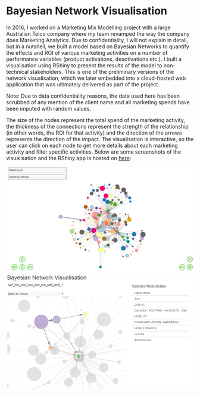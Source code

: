 # Bayesian Network Visualisation

In 2016, I worked on a Marketing Mix Modelling project with a large Australian Telco company where my team revamped the way the company does Marketing Analytics. Due to confidentiality, I will not explain in detail, but in a nutshell, we built a model based on Bayesian Networks to quantify the effects and ROI of various marketing activities on a number of performance variables (product activations, deactivations etc.). I built a visualisation using RShiny to present the results of the model to non-technical stakeholders. This is one of the preliminary versions of the network visualisation, which we later embedded into a cloud-hosted web application that was ultimately delivered as part of the project.

Note: Due to data confidentiality reasons, the data used here has been scrubbed of any mention of the client name and all marketing spends have been imputed with random values.

The size of the nodes represent the total spend of the marketing activity, the thickness of the connections represent the strength of the relationship (in other words, the ROI for that activity) and the direction of the arrows represents the direction of the impact. The visualisation is interactive, so the user can click on each node to get more details about each marketing activity and filter specific activities. Below are some screenshots of the visualisation and the RShiny app is hosted on [here](https://martycheung.shinyapps.io/bayesian-network-visualisation/):

<img src="images/image1.PNG">
<img src="images/image2.PNG">
